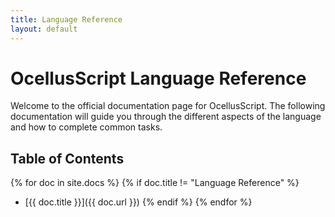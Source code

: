 ```yaml
---
title: Language Reference
layout: default
---
```


# OcellusScript Language Reference

Welcome to the official documentation page for OcellusScript. The following documentation will guide you through the different aspects of the language and how to complete common tasks.

## Table of Contents

{% for doc in site.docs %}
{% if doc.title != "Language Reference" %}
- [{{ doc.title }}]({{ doc.url }})
{% endif %}
{% endfor %}